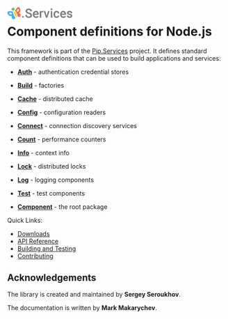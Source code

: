 # <img src="https://github.com/pip-services/pip-services/raw/master/design/Logo.png" alt="Pip.Services Logo" style="max-width:30%"> <br/> Component definitions for Node.js

This framework is part of the [Pip.Services](https://github.com/pip-services/pip-services) project.
It defines standard component definitions that can be used to build applications and services:

- [**Auth**](https://pip-services3-node.github.io/pip-services3-components-node/modules/auth.html) - authentication credential stores
- [**Build**](https://pip-services3-node.github.io/pip-services3-components-node/modules/build.html) - factories
- [**Cache**](https://pip-services3-node.github.io/pip-services3-components-node/modules/cache.html) - distributed cache
- [**Config**](https://pip-services3-node.github.io/pip-services3-components-node/modules/config.html) - configuration readers
- [**Connect**](https://pip-services3-node.github.io/pip-services3-components-node/modules/connect.html) - connection discovery services
- [**Count**](https://pip-services3-node.github.io/pip-services3-components-node/modules/count.html) - performance counters
- [**Info**](https://pip-services3-node.github.io/pip-services3-components-node/modules/info.html) - context info
- [**Lock**](https://pip-services3-node.github.io/pip-services3-components-node/modules/lock.html) - distributed locks
- [**Log**](https://pip-services3-node.github.io/pip-services3-components-node/modules/log.html) - logging components
- [**Test**](https://pip-services3-node.github.io/pip-services3-components-node/modules/test.html) - test components


- [**Component**](https://pip-services3-node.github.io/pip-services3-components-node/modules/component.html) - the root package

Quick Links:

* [Downloads](https://github.com/pip-services3-node/pip-services3-components-node/blob/master/docs/Downloads.md)
* [API Reference](https://pip-services3-node.github.io/pip-services3-components-node/globals.html)
* [Building and Testing](https://github.com/pip-services3-node/pip-services3-components-node/blob/master/docs/Development.md)
* [Contributing](https://github.com/pip-services3-node/pip-services3-components-node/blob/master/docs/Development.md#contrib)

## Acknowledgements

The library is created and maintained by **Sergey Seroukhov**.

The documentation is written by **Mark Makarychev**.
